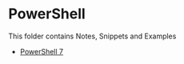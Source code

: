 # PowerShell

This folder contains Notes, Snippets and Examples

- [PowerShell 7](https://docs.microsoft.com/en-us/powershell/module/microsoft.powershell.core/about/about_environment_variables?view=powershell-7)

